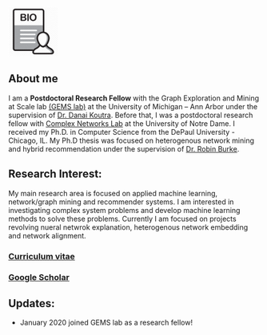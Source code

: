<img src="/images/bio.png" width="100" />

## About me
I am a **Postdoctoral Research Fellow** with the Graph Exploration and Mining at Scale lab [(GEMS lab)](https://gemslab.github.io) at the University of Michigan – Ann Arbor under the supervision of [Dr. Danai Koutra](https://web.eecs.umich.edu/~dkoutra/). Before that, I was a postdoctoral research fellow with [Complex Networks Lab](https://www3.nd.edu/~cone/) at the University of Notre Dame. I received my Ph.D. in Computer Science from the DePaul University - Chicago, IL. My Ph.D thesis was focused on heterogenous network mining and hybrid recommendation under the supervision of [Dr. Robin Burke](http://www.that-recsys-lab.net/home/people/burke). 

## Research Interest:

My main research area is focused on applied machine learning, network/graph mining and recommender systems. I am interested in investigating complex system problems and develop machine learning methods to solve these problems. Currently I am focused on projects revolving nueral netwrok explanation, heterogenous network embedding and network alignment. 

### [Curriculum vitae](/files/fv_cv.pdf)    
### [Google Scholar](https://scholar.google.com/citations?user=nT_L7hcAAAAJ&hl=en&oi=ao)



## Updates:

- January 2020 joined GEMS lab as a research fellow!

